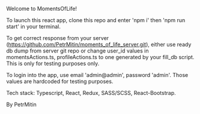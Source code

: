 Welcome to MomentsOfLife!

To launch this react app, clone this repo and enter 'npm i' then 'npm run start' in your terminal.

To get correct response from your server (https://github.com/PetrMitin/moments_of_life_server.git), either use ready db dump from server git repo or change user_id values in momentsActions.ts, profileActions.ts to one generated by your fill_db script. This is only for testing purposes only.

To login into the app, use email 'admin@admin', password 'admin'. Those values are hardcoded for testing purposes.

Tech stack: Typescript, React, Redux, SASS/SCSS, React-Bootstrap.

By PetrMitin
